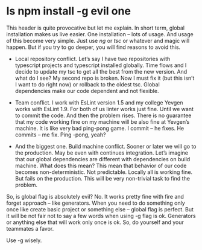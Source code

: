 # Is npm install -g evil one

This header is quite provocative but let me explain.  In short term, global installation makes us live easier. One installation – lots of usage. And usage of this become very simple. Just use *ng* or *tsc* or whatever and magic will happen. But if you try to go deeper, you will find reasons to avoid this.

* Local repository conflict. Let’s say I have two repositories with typescript projects and typescript installed globally. Time flows and I decide to update my tsc to get all the best from the new version. And what do I see? My second repo is broken. Now I must fix it (but this isn’t I want to do right now) or rollback to the oldest tsc. Global dependencies make our code dependent and not flexible.

* Team conflict. I work with EsLint version 1.5 and my college Yevgen works with EsLint 1.9. For both of us linter works just fine. Until we want to commit the code. And then the problem rises. There is no guarantee that my code working fine on my machine will be also fine at Yevgen’s machine. It is like very bad ping-pong game. I commit – he fixes. He commits – me fix. Ping -pong, yeah?

* And the biggest one. Build machine conflict. Sooner or later we will go to the production. May be even with continues integration. Let’s imagine that our global dependencies are different with dependencies on build machine. What does this mean? This mean that behavior of our code becomes non-deterministic. Not predictable. Locally all is working fine. But fails on the production.  This will be very non-trivial task to find the problem.

So, is global flag is absolutely evil? No. It works pretty fine with fire and forget approach – like generators. When you need to do something only once like create basic project or something else – global flag is perfect. But it will be not fair not to say a few words when using -g flag is ok. Generators or anything else that will work only once is ok. So, do yourself and your teammates a favor. 

Use -g wisely.